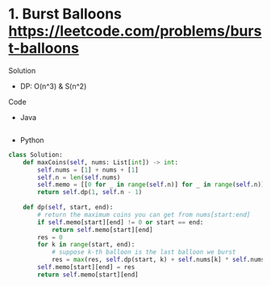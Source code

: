 # 1. Burst Balloons https://leetcode.com/problems/burst-balloons

Solution

- DP: O(n^3) & S(n^2)

Code

- Java

```java

```

- Python

```python
class Solution:
    def maxCoins(self, nums: List[int]) -> int:
        self.nums = [1] + nums + [1]
        self.n = len(self.nums)
        self.memo = [[0 for _ in range(self.n)] for _ in range(self.n)]
        return self.dp(1, self.n - 1)
        
    def dp(self, start, end):
        # return the maximum coins you can get from nums[start:end]
        if self.memo[start][end] != 0 or start == end:
            return self.memo[start][end]
        res = 0
        for k in range(start, end):
            # suppose k-th balloon is the last balloon we burst
            res = max(res, self.dp(start, k) + self.nums[k] * self.nums[start-1] * self.nums[end] + self.dp(k+1, end))
        self.memo[start][end] = res
        return self.memo[start][end]
```
